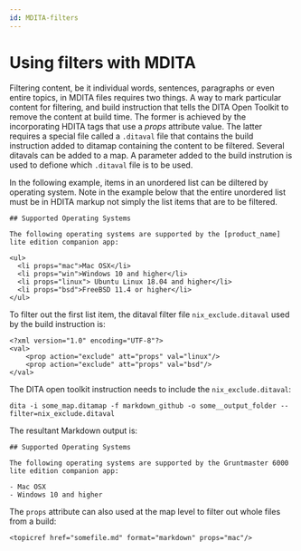 ```yaml
---
id: MDITA-filters
---
```


# Using filters with MDITA

Filtering content, be it individual words, sentences, paragraphs or even entire topics, in MDITA files requires two things. A way to mark particular content for filtering, and build instruction that tells the DITA Open Toolkit to remove the content at build time. The former is achieved by the incorporating HDITA tags that use a *props* attribute value. The latter requires a special file called a `.ditaval` file that contains the build instruction added to ditamap containing the content to be filtered. Several ditavals can be added to a map. A parameter added to the build instrution is used to defione which `.ditaval` file is to be used.

In the following example, items in an unordered list can be diltered by operating system. Note in the example below that the entire unordered list must be in HDITA markup not simply the list items that are to be filtered.
```
## Supported Operating Systems

The following operating systems are supported by the [product_name] lite edition companion app:

<ul>
  <li props="mac">Mac OSX</li>
  <li props="win">Windows 10 and higher</li>
  <li props="linux"> Ubuntu Linux 18.04 and higher</li>
  <li props="bsd">FreeBSD 11.4 or higher</li>
</ul>
```
To filter out the first list item, the ditaval filter file `nix_exclude.ditaval` used by the build instruction is:
```
<?xml version="1.0" encoding="UTF-8"?>
<val>
    <prop action="exclude" att="props" val="linux"/>
    <prop action="exclude" att="props" val="bsd"/>  
</val>
```
The DITA open toolkit instruction needs to include the `nix_exclude.ditaval`:
```
dita -i some_map.ditamap -f markdown_github -o some__output_folder --filter=nix_exclude.ditaval
```

The resultant Markdown output is:
```
## Supported Operating Systems

The following operating systems are supported by the Gruntmaster 6000 lite edition companion app:

- Mac OSX
- Windows 10 and higher
```


The `props` attribute can also used at the map level to filter out whole files from a build:
```
<topicref href="somefile.md" format="markdown" props="mac"/>
```



